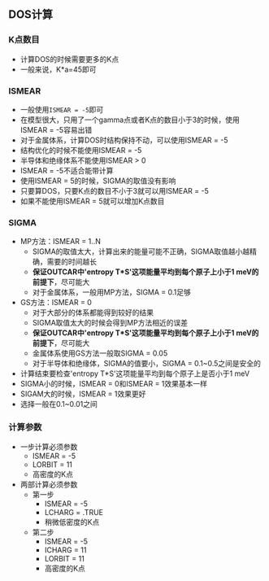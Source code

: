 ## DOS计算
### K点数目
+ 计算DOS的时候需要更多的K点
+ 一般来说，K*a=45即可

### ISMEAR
+ 一般使用`ISMEAR = -5`即可
+ 在模型很大，只用了一个gamma点或者K点的数目小于3的时候，使用ISMEAR = -5容易出错
+ 对于金属体系，计算DOS时结构保持不动，可以使用ISMEAR = -5
+ 结构优化的时候不能使用ISMEAR = -5
+ 半导体和绝缘体系不能使用ISMEAR > 0
+ ISMEAR = -5不适合能带计算
+ 使用ISMEAR = 5的时候，SIGMA的取值没有影响
+ 只要算DOS，只要K点的数目不小于3就可以用ISMEAR = -5
+ 如果不能使用ISMEAR = 5就可以增加K点数目

### SIGMA
+ MP方法：ISMEAR = 1..N
  + SIGMA的取值太大，计算出来的能量可能不正确，SIGMA取值越小越精确，需要的时间越长
  + **保证OUTCAR中'entropy T*S'这项能量平均到每个原子上小于1 meV的前提下**，尽可能大
  + 对于金属体系，一般用MP方法，SIGMA = 0.1足够
+ GS方法：ISMEAR = 0
  + 对于大部分的体系都能得到较好的结果
  + SIGMA取值太大的时候会得到MP方法相近的误差
  + **保证OUTCAR中'entropy T*S'这项能量平均到每个原子上小于1 meV的前提下**，尽可能大
  + 金属体系使用GS方法一般取SIGMA = 0.05
  + 对于半导体和绝缘体，SIGMA的值要小，SIGMA = 0.1~0.5之间是安全的
+ 计算结束要检查'entropy T*S'这项能量平均到每个原子上是否小于1 meV
+ SIGMA小的时候，ISMEAR = 0和ISMEAR = 1效果基本一样
+ SIGAM大的时候，ISMEAR = 1效果更好
+ 选择一般在0.1~0.01之间

### 计算参数
+ 一步计算必须参数
  + ISMEAR = -5
  + LORBIT = 11
  + 高密度的K点
+ 两部计算必须参数
  + 第一步
    + ISMEAR = -5
    + LCHARG = .TRUE
    + 稍微低密度的K点
  + 第二步
    + ISMEAR = -5
    + ICHARG = 11
    + LORBIT = 11
    + 高密度的K点

